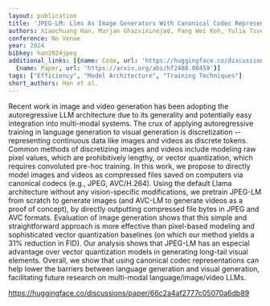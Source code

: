 ```yaml
---
layout: publication
title: 'JPEG-LM: Llms As Image Generators With Canonical Codec Representations'
authors: Xiaochuang Han, Marjan Ghazvininejad, Pang Wei Koh, Yulia Tsvetkov
conference: No Venue
year: 2024
bibkey: han2024jpeg
additional_links: [{name: Code, url: 'https://huggingface.co/discussions/paper/66c2a4af2777c05070a6db89'},
  {name: Paper, url: 'https://arxiv.org/abs/hf2408.08459'}]
tags: ["Efficiency", "Model Architecture", "Training Techniques"]
short_authors: Han et al.
---
```

Recent work in image and video generation has been adopting the autoregressive LLM architecture due to its generality and potentially easy integration into multi-modal systems. The crux of applying autoregressive training in language generation to visual generation is discretization -- representing continuous data like images and videos as discrete tokens. Common methods of discretizing images and videos include modeling raw pixel values, which are prohibitively lengthy, or vector quantization, which requires convoluted pre-hoc training. In this work, we propose to directly model images and videos as compressed files saved on computers via canonical codecs (e.g., JPEG, AVC/H.264). Using the default Llama architecture without any vision-specific modifications, we pretrain JPEG-LM from scratch to generate images (and AVC-LM to generate videos as a proof of concept), by directly outputting compressed file bytes in JPEG and AVC formats. Evaluation of image generation shows that this simple and straightforward approach is more effective than pixel-based modeling and sophisticated vector quantization baselines (on which our method yields a 31% reduction in FID). Our analysis shows that JPEG-LM has an especial advantage over vector quantization models in generating long-tail visual elements. Overall, we show that using canonical codec representations can help lower the barriers between language generation and visual generation, facilitating future research on multi-modal language/image/video LLMs.

https://huggingface.co/discussions/paper/66c2a4af2777c05070a6db89